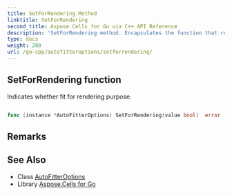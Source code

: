```yaml
---
title: SetForRendering Method 
linktitle: SetForRendering
second_title: Aspose.Cells for Go via C++ API Reference
description: 'SetForRendering method. Encapsulates the function that represents setforrendering in Go.'
type: docs
weight: 200
url: /go-cpp/autofitteroptions/setforrendering/
---
```


## SetForRendering function

Indicates whether fit for rendering purpose.

```go

func (instance *AutoFitterOptions) SetForRendering(value bool)  error

```

## Remarks


## See Also

* Class [AutoFitterOptions](../)
* Library [Aspose.Cells for Go](../../)
